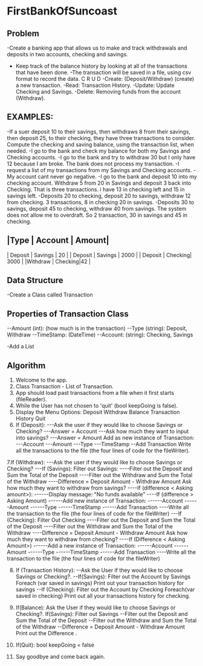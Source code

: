 # FirstBankOfSuncoast

## Problem

-Create a banking app that allows us to make and track withdrawals and deposits in two accounts, checking and savings.

- Keep track of the balance history by looking at all of the transactions that have been done.
  -The transaction will be saved in a file, using csv format to record the data.
  C R U D
  -Create: (Deposit/Withdraw) (create) a new transaction.
  -Read: Transaction History.
  -Update: Update Checking and Savings.
  -Delete: Removing funds from the account (Withdraw).

## EXAMPLES:

-If a suer deposit 10 to their savings, then withdraws 8 from their savings, then deposit 25, to their checking, they have three transactions to consider. Compute the checking and saving balance, using the transaction list, when needed.
-I go to the bank and check my balance for both my Savings and Checking accounts.
-I go to the bank and try to withdraw 30 but I only have 12 because I am broke. The bank does not process my transaction.
-I request a list of my transactions from my Savings and Checking accounts.
-My account cant never go negative.
-I go to the bank and deposit 10 into my checking account. Withdraw 5 from 20 in Savings and deposit 3 back into Checking. That is three transactions. i have 13 in checking left and 15 in savings left.
-Deposits 20 to checking, deposit 20 to savings, withdraw 12 from checking. 3 transactions, 8 in checking 20 in savings.
-Deposits 30 to savings, deposit 45 to checking, withdraw 40 from savings. The system does not allow me to overdraft.
So 2 transaction, 30 in savings and 45 in checking.

## |Type | Account | Amount|

| Deposit | Savings | 20 |
| Deposit | Savings | 2000 |
| Deposit | Checking| 3000 |
|Withdraw | Checking|42 |

## Data Structure

-Create a Class called Transaction

## Properties of Transaction Class

--Amount (int): (how much is in the transaction)
--Type (string): Deposit, Withdraw
--TimeStamp: (DateTime)
--Account: (string): Checking, Savings

-Add a List<Transactions>

## Algorithm

1. Welcome to the app.
2. Class Transaction - List of Transaction.
3. App should load past transactions from a file when it first starts (fileReader).
4. While the User has not chosen to 'quit' (bool keepGoing is false).
5. Display the Menu Options:
   Deposit
   Withdraw
   Balance
   Transaction History
   Quit
6. If (Deposit):
   ---Ask the user if they would like to choose Savings or Checking?
   ---Answer = Account
   ---Ask how much they want to input into savings?
   ---Answer = Amount
   Add as new instance of Transaction:
   ---Account
   ---Amount
   ---Type
   ---TimeStamp
   --Add Transaction
   Write all the transactions to the file (the four lines of code for the fileWriter).

7.If (Withdraw):
---Ask the user if they would like to choose Savings or Checking?
---If (Savings):
Filter out Savings:
----Filter out the Deposit and Sum the Total of the Deposit
----Filter out the Withdraw and Sum the Total of the Withdraw
----Difference = Deposit Amount - Withdraw Amount
Ask how much they want to withdraw from savings?
----If (difference < Asking amount>):
------Display message: "No funds available"
----If (difference > Asking Amount)
------Add new instance of Transaction:
------Account
------Amount
------Type
------TimeStamp
------Add Transaction
----Write all the transaction to the file (the four lines of code for the fileWriter)
---If (Checking):
Filter Out Checking
----Filter out the Deposit and Sum the Total of the Deposit
----Filter out the Withdraw and Sum the Total of the Withdraw
----Difference = Deposit Amount - Withdraw Amount
Ask how much they want to withdraw from checking?
----If (Difference < Asking Amount>)
------Add a new instance of Transaction:
------Account
------Amount
------Type
------TimeStamp
------Add Transaction
----Write all the transaction to the file (the four lines of code for the fileWriter)

8. If (Transaction History):
   --Ask the User if they would like to choose Savings or Checking?.
   --If(Savings):
   Filter out the Account by Savings
   Foreach (var saved in savings)
   Print out your transaction history for savings
   --If (Checking):
   Filter out the Account by Checking
   Foreach(var saved in checking)
   Print out all your transactions history for checking.

9. If(Balance):
   Ask the User if they would like to choose Savings or Checking?.
   If(Savings):
   Filter out Savings
   --Filter out the Deposit and Sum the Total of the Deposit
   --Filter out the Withdraw and Sum the Total of the Withdraw
   --Difference = Deposit Amount - Withdraw Amount
   Print out the Difference .
10. If(Quit):
    bool keepGoing = false

11. Say goodbye and come back again.
